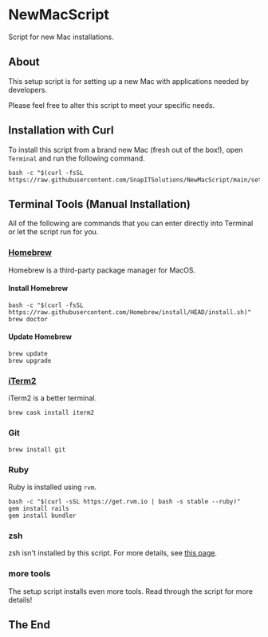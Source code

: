 # NewMacScript

Script for new Mac installations.

## About

This setup script is for setting up a new Mac with applications needed by developers.

Please feel free to alter this script to meet your specific needs.

## Installation with Curl

To install this script from a brand new Mac (fresh out of the box!), open `Terminal` and run the following command.

``` shell
bash -c "$(curl -fsSL https://raw.githubusercontent.com/SnapITSolutions/NewMacScript/main/setup.sh)"
```

## Terminal Tools (Manual Installation)

All of the following are commands that you can enter directly into Terminal or let the script run for you.

### [Homebrew](https://brew.sh/)

Homebrew is a third-party package manager for MacOS.

#### Install Homebrew

```shell
bash -c "$(curl -fsSL https://raw.githubusercontent.com/Homebrew/install/HEAD/install.sh)"
brew doctor
```

#### Update Homebrew

```shell
brew update
brew upgrade
```

### [iTerm2](https://www.iterm2.com/)

iTerm2 is a better terminal.

```shell
brew cask install iterm2
```

### Git

```shell
brew install git
```

### Ruby

Ruby is installed using `rvm`.

```shell
bash -c "$(curl -sSL https://get.rvm.io | bash -s stable --ruby)"
gem install rails
gem install bundler
```

### zsh

zsh isn't installed by this script. For more details, see [this page](./zsh.md).

### more tools

The setup script installs even more tools. Read through the script for more details!

## The End
